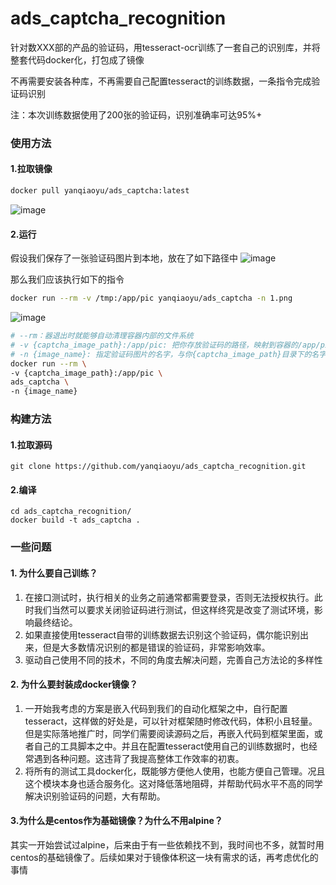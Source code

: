 # ads_captcha_recognition

针对数XXX部的产品的验证码，用tesseract-ocr训练了一套自己的识别库，并将整套代码docker化，打包成了镜像

不再需要安装各种库，不再需要自己配置tesseract的训练数据，一条指令完成验证码识别

注：本次训练数据使用了200张的验证码，识别准确率可达95%+

### 使用方法

#### 1.拉取镜像
```bash
docker pull yanqiaoyu/ads_captcha:latest
```
![image](https://user-images.githubusercontent.com/19269618/117099972-1e084680-ada5-11eb-9f73-1d3c8fbae083.png)

#### 2.运行
假设我们保存了一张验证码图片到本地，放在了如下路径中
![image](https://user-images.githubusercontent.com/19269618/117100820-590b7980-ada7-11eb-823a-2f08c96072a6.png)

那么我们应该执行如下的指令
```bash
docker run --rm -v /tmp:/app/pic yanqiaoyu/ads_captcha -n 1.png
```
![image](https://user-images.githubusercontent.com/19269618/117100860-6f193a00-ada7-11eb-9e80-3bf9d30607a3.png)

```bash
# --rm：器退出时就能够自动清理容器内部的文件系统
# -v {captcha_image_path}:/app/pic: 把你存放验证码的路径，映射到容器的/app/pic中
# -n {image_name}: 指定验证码图片的名字，与你{captcha_image_path}目录下的名字保持一致
docker run --rm \
-v {captcha_image_path}:/app/pic \
ads_captcha \
-n {image_name}
```

### 构建方法
#### 1.拉取源码
```shell
git clone https://github.com/yanqiaoyu/ads_captcha_recognition.git
```

#### 2.编译
```shell
cd ads_captcha_recognition/
docker build -t ads_captcha .
```

### 一些问题

#### 1. 为什么要自己训练？
1) 在接口测试时，执行相关的业务之前通常都需要登录，否则无法授权执行。此时我们当然可以要求关闭验证码进行测试，但这样终究是改变了测试环境，影响最终结论。
2) 如果直接使用tesseract自带的训练数据去识别这个验证码，偶尔能识别出来，但是大多数情况识别的都是错误的验证码，非常影响效率。
3) 驱动自己使用不同的技术，不同的角度去解决问题，完善自己方法论的多样性

#### 2. 为什么要封装成docker镜像？
1) 一开始我考虑的方案是嵌入代码到我们的自动化框架之中，自行配置tesseract，这样做的好处是，可以针对框架随时修改代码，体积小且轻量。但是实际落地推广时，同学们需要阅读源码之后，再嵌入代码到框架里面，或者自己的工具脚本之中。并且在配置tesseract使用自己的训练数据时，也经常遇到各种问题。这违背了我提高整体工作效率的初衷。
2) 将所有的测试工具docker化，既能够方便他人使用，也能方便自己管理。况且这个模块本身也适合服务化。这对降低落地阻碍，并帮助代码水平不高的同学解决识别验证码的问题，大有帮助。

#### 3.为什么是centos作为基础镜像？为什么不用alpine？
其实一开始尝试过alpine，后来由于有一些依赖找不到，我时间也不多，就暂时用centos的基础镜像了。后续如果对于镜像体积这一块有需求的话，再考虑优化的事情
